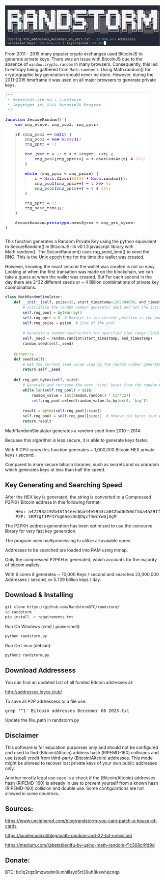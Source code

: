 ![Project Image](screen.png)

From 2011 - 2015 many popular crypto exchanges used BitcoinJS to generate private keys. There was an issue with BitcoinJS due to the absence of `window.crypto.random` in many browsers. Consequently, this led to entropy being gathered from `Math.random()`. Using Math.random() for cryptographic key generation should never be done. However, during the 2011-2015 timeframe it was used on all major browsers to generate private keys.

![Project Image](SecureRandomFunction.png)

This function generates a Random Private Key using the python equivalent to SecureRandom() in BitcoinJS-lib v0.1.3 javascript library with Math.random(). The SecureRandom() uses rng_seed_time() to seed the RNG. This is the [Unix epoch time](https://www.epochconverter.com/) for the time the wallet was created. 

However, knowing the exact second the wallet was created is not so easy. Looking at when the first transation was made on the blockchain, we can take a guess at when the wallet was created. But For each second in the day there are 2^32 different seeds or ~ 4 Billion combinations of private key coombinations. 

```python
class MathRandomSimulator:
    def __init__(self, psize=32, start_timestamp=1262304000, end_timestamp=1388534399):
        # Initialize the random number generator pool and set the initial state
        self.rng_pool = bytearray()
        self.rng_pptr = 0  # Pointer to the current position in the pool
        self.rng_psize = psize  # Size of the pool

        # Generate a random seed within the specified time range (2010 - 2014) using Unix timestamps
        self._seed = random.randint(start_timestamp, end_timestamp)
        random.seed(self._seed)

    @property
    def seed(self):
        # Get the current seed value used by the random number generator
        return self._seed

    def rng_get_bytes(self, size):
        # Generate and retrieve the next 'size' bytes from the random number generator pool
        while len(self.rng_pool) < size:
            random_value = int(random.random() * (2**32))
            self.rng_pool.extend(random_value.to_bytes(4, 'big'))

        result = bytes(self.rng_pool[:size])
        self.rng_pool = self.rng_pool[size:]  # Remove the bytes that were returned
        return result

```
MathRandomSimulator generates a random seed from 2010 - 2014.

Becuase this algorithm is less secure, it is able to generate keys faster. 

With 6 CPU cores this function generates ~ 1,000,000 Bitcoin HEX private keys / second. 

Compared to more secure bitcoin libraries, such as secrets and os.urandom which generates keys at less than half the speed.  

## Key Generating and Searching Speed

After the HEX key is generated, the string is converted to a Compressed P2PKH Bitcoin address in thie following format:

<pre>
    Hex: a47293a192b48f54eec6ba44e5953ca842bd0d50df5ba4a29ff02dd511a43925
    P2P: 1KM7gf1PF1Ymg6heiDnQDqvT4wcYwGjAgM
</pre>

The P2PKH address generation has been optimized to use the coincurve library for very fast key generation.

The program uses multiprocessing to utilize all avaiable cores.

Addresses to be searched are loaded into RAM using mmap. 

Only the compressed P2PKH is generated, which accounts for the majority of bitcoin wallets. 

With 6 cores it generates ~ 70,000 Keys / second and searches 23,000,000 Addresses / second, or 5.729 billion keys / day.

## Download & Installing

```bash
git clone https://github.com/RandstormBTC/randstorm/
cd randstorm
pip install -r requirements.txt
```

Run On Windows (cmd / powershell):
```bash
python randstorm.py
```
Run On Linux (debian):
```bash
python3 randstorm.py
```
## Download Addressess 
You can find an updated List of all funded Bitcoin addresses at:

http://addresses.loyce.club/

To save all P2P addressess to a file use:
<pre>
grep '^1' Bitcoin_addresses_December_06_2023.txt 
</pre>

Update the file_path in randstorm.py 

## Disclaimer
This software is for education purporses only and should not be configured and used to find (Bitcoin/Altcoin) address hash (RIPEMD-160) collisions and use (steal) credit from third-party (Bitcoin/Altcoin) addresses. This mode might be allowed to recover lost private keys of your own public addresses only.

Another mostly legal use case is a check if the (Bitcoin/Altcoin) addresses hash (RIPEMD-160) is already in use to prevent yourself from a known hash (RIPEMD-160) collision and double use. Some configurations are not allowed in some countries.

## Sources:

 <https://www.unciphered.com/blog/randstorm-you-cant-patch-a-house-of-cards>

 <https://jandemooij.nl/blog/math-random-and-32-bit-precision/>

 <https://medium.com/@betable/tifu-by-using-math-random-f1c308c4fd9d>

## Donate:
BTC: bc1q2rqz0mzwxdm0umhlllsyd5rt30uh8kswhqcnqp
